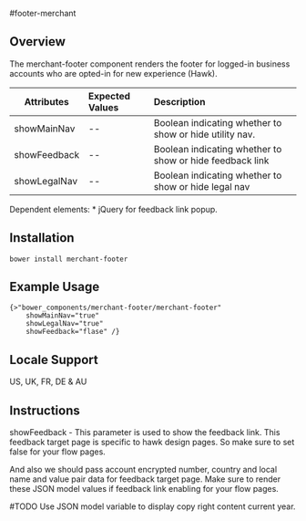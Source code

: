#footer-merchant

## Overview
The merchant-footer component renders the footer for logged-in business accounts who are opted-in for new experience (Hawk).

| Attributes					| Expected Values		| Description|
| -----------------				|:------------------	| :------------------------------------------------------------
| showMainNav					| --					| Boolean indicating whether to show or hide utility nav.|
| showFeedback					| --					| Boolean indicating whether to show or hide feedback link|
| showLegalNav					| --					| Boolean indicating whether to show or hide legal nav|

Dependent elements:
	* jQuery for feedback link popup.



## Installation
`bower install merchant-footer`

## Example Usage
```dust
{>"bower_components/merchant-footer/merchant-footer"
	showMainNav="true"
    showLegalNav="true"
    showFeedback="flase" /}
```

## Locale Support
US, UK, FR, DE & AU

## Instructions
showFeedback - This parameter is used to show the feedback link. This feedback target page is specific to hawk design pages. So make sure to set false for your flow pages. 

And also we should pass account encrypted number, country and local name and value pair data for feedback target page. Make sure to render these JSON model values if feedback link enabling for your flow pages.

#TODO
Use JSON model variable to display copy right content current year.